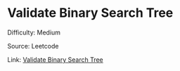 # Validate Binary Search Tree
Difficulty: Medium

Source: Leetcode

Link: [Validate Binary Search Tree](https://leetcode.com/problems/validate-binary-search-tree/description/)
